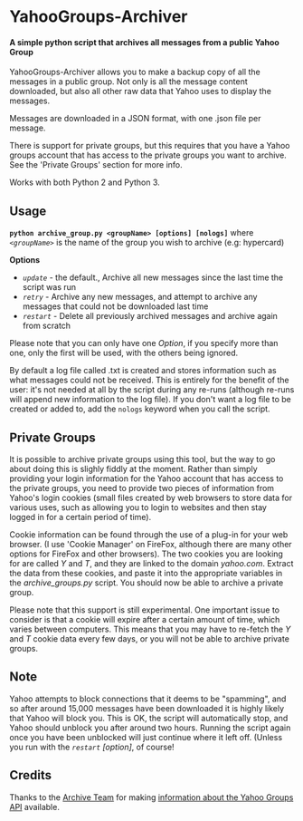 # YahooGroups-Archiver

#### A simple python script that archives all messages from a public Yahoo Group

YahooGroups-Archiver allows you to make a backup copy of all the messages in a public group. Not only is all the message content downloaded, but also all other raw data that Yahoo uses to display the messages.

Messages are downloaded in a JSON format, with one .json file per message.

There is support for private groups, but this requires that you have a Yahoo groups account that has access to the private groups you want to archive. See the 'Private Groups' section for more info.

Works with both Python 2 and Python 3.

## Usage
**`python archive_group.py <groupName> [options] [nologs]`**
where *`<groupName>`* is the name of the group you wish to archive (e.g: hypercard)

**Options**
* *`update`* - the default., Archive all new messages since the last time the script was run
* *`retry`* - Archive any new messages, and attempt to archive any messages that could not be downloaded last time
* *`restart`* - Delete all previously archived messages and archive again from scratch

Please note that you can only have one *Option*, if you specify more than one, only the first will be used, with the others being ignored.

By default a log file called <groupname>.txt is created and stores information such as what messages could not be received. This is entirely for the benefit of the user: it's not needed at all by the script during any re-runs (although re-runs will append new information to the log file). If you don't want a log file to be created or added to, add the `nologs` keyword when you call the script.

## Private Groups
It is possible to archive private groups using this tool, but the way to go about doing this is slighly fiddly at the moment. Rather than simply providing your login information for the Yahoo account that has access to the private groups, you need to provide two pieces of information from Yahoo's login cookies (small files created by web browsers to store data for various uses, such as allowing you to login to websites and then stay logged in for a certain period of time).

Cookie information can be found through the use of a plug-in for your web browser. (I use 'Cookie Manager' on FireFox, although there are many other options for FireFox and other browsers). The two cookies you are looking for are called *Y* and *T*, and they are linked to the domain *yahoo.com*. Extract the data from these cookies, and paste it into the appropriate variables in the *archive_groups.py* script. You should now be able to archive a private group.

Please note that this support is still experimental. One important issue to consider is that a cookie will expire after a certain amount of time, which varies between computers. This means that you may have to re-fetch the *Y* and *T* cookie data every few days, or you will not be able to archive private groups.

## Note
Yahoo attempts to block connections that it deems to be "spamming", and so after around 15,000 messages have been downloaded it is highly likely that Yahoo will block you. This is OK, the script will automatically stop, and Yahoo should unblock you after around two hours. Running the script again once you have been unblocked will just continue where it left off. (Unless you run with the *`restart`* *[option]*, of course!

## Credits
Thanks to the [Archive Team](http://archiveteam.org/) for making [information about the Yahoo Groups API](http://www.archiveteam.org/index.php?title=Yahoo!_Groups) available.
